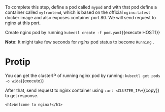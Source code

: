To complete this step, define a pod called `mypod` and with that pod define a container called `myfrontend`, which is based on the official `nginx:latest` docker image and also exposes container port 80. We will send request to nginx at this port.

Create nginx pod by running `kubectl create -f pod.yaml`{{execute HOST1}}

**Note:** It might take few seconds for _nginx_ pod status to become `Running` .

# Protip
You can get the clusterIP of running nginx pod by running: 
``kubectl get pods -o wide``{{execute}}

After that, send request to nginx container using `curl <CLUSTER_IP>`{{copy}} to get response.

```
<h1>Welcome to nginx!</h1>
```
